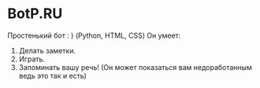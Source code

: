 # BotP.RU
Простенький бот : ) (Python, HTML, CSS)
Он умеет:
1. Делать заметки.
2. Играть.
3. Запоминать вашу речь!
(Он может показаться вам недоработанным ведь это так и есть)
